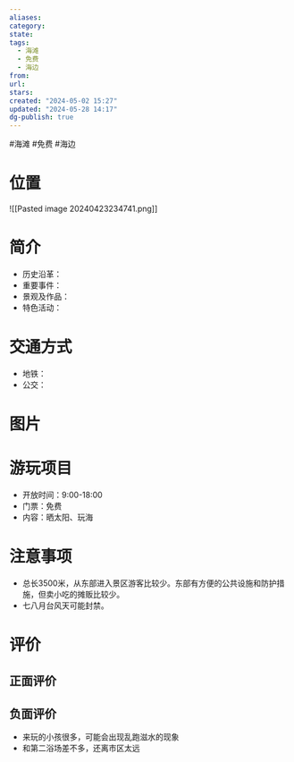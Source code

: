```yaml
---
aliases: 
category: 
state: 
tags:
  - 海滩
  - 免费
  - 海边
from: 
url: 
stars: 
created: "2024-05-02 15:27"
updated: "2024-05-28 14:17"
dg-publish: true
---
```

#海滩 #免费 #海边 
# 位置
![[Pasted image 20240423234741.png]]
# 简介
- 历史沿革：
- 重要事件：
- 景观及作品：
- 特色活动：
# 交通方式
- 地铁：
- 公交：
# 图片
# 游玩项目
- 开放时间：9:00-18:00
- 门票：免费
- 内容：晒太阳、玩海
# 注意事项
- 总长3500米，从东部进入景区游客比较少。东部有方便的公共设施和防护措施，但卖小吃的摊贩比较少。
- 七八月台风天可能封禁。
# 评价
## 正面评价
## 负面评价
- 来玩的小孩很多，可能会出现乱跑滋水的现象
- 和第二浴场差不多，还离市区太远